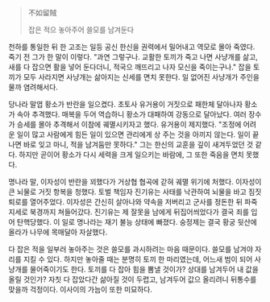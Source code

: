 
> 不如留賊
>
> 잡은 적으 놓아주어 쓸모를 남겨둔다


천하를 통일한 뒤 한 고조는 일등 공신 한신을 권력에서 밀어내고 역모로 몰아 죽였다. 죽기 전 그가 한 말이 이렇다. "과연 그렇구나. 교활한 토끼가 죽고 나면 사냥개를 삶고, 새를 다 잡으면 활을 넣어 둔다더니, 적국으 깨뜨리고 나자 모신을 죽이는구나." 잡을 토끼가 모두 사라지면 사냥개는 삶아지는 신세를 면치 못한다. 일 없어진 사냥개가 주인을 물까 염려해서다. 

당나라 말엽 황소가 반란을 일으켰다. 초토사 유거용이 거짓으로 패한체 달아나자 황소가 속아 추격했다. 매복을 두어 역습하니 황소가 대패하여 강동으로 달아났다. 여러 장수가 승세를 몰아 추격해서 이참에 궤멸시키자고 했다. 유거용이 제지했다. "조정에 어려운 일이 많고 사람에게 힘든 일이 있으면 관리에게 상 주는 것을 아끼지 않는다. 일이 끝나면 바로 잊고 마니, 적을 남겨둠만 못하다." 그는 한신의 교훈을 깊이 새겨두었던 것 같다. 하지만 곧이어 황소가 다시 세력을 크게 일으키는 바람에, 그 또한 죽음을 면치 못했다. 

명나라 말, 이자성이 반란을 꾀했다가 거상협 협곡에 갇혀 궤멸 위기에 처했다. 이자성이 큰 뇌물로 거짓 항복을 청했다. 토벌 책임자 진기유는 사태를 낙관하여 뇌물을 바고 짐짓 퇴로를 열어주었다. 이자성은 간신히 살아나와 약속을 저버리고 군사를 정돈한 뒤 파죽지세로 북경까지 쳐들어갔다. 진기유는 제 잘못을 남에게 뒤집어씌었다가 결국 죄를 입어 탄핵당했다. 이 일로 명나라는 재기 불능 상태에 빠졌다. 숭정제는 결국 황궁 뒷산에 올라가 나무에 목매달아 자살했다. 

다 잡은 적을 일부러 놓아주는 것은 쓸모를 과시하려는 마음 때문이다. 쓸모를 남겨야 자리를 지킬 수 있다. 하지만 놓아줄 때는 분명히 토끼 한 마리였는데, 어느새 범이 되어 사냥개를 물어죽이기도 한다. 토끼를 다 잡아 힘을 뽐낼 것이가? 상대를 남겨두어 내 값을 올릴 것인가? 자칫 다 잡았다간 삶아질 것이 두렵고, 남겨두어 값으 올리려니 뒤통수를 맞을까 걱정이다. 이사이의 가늠이 또한 미묘하다. 























